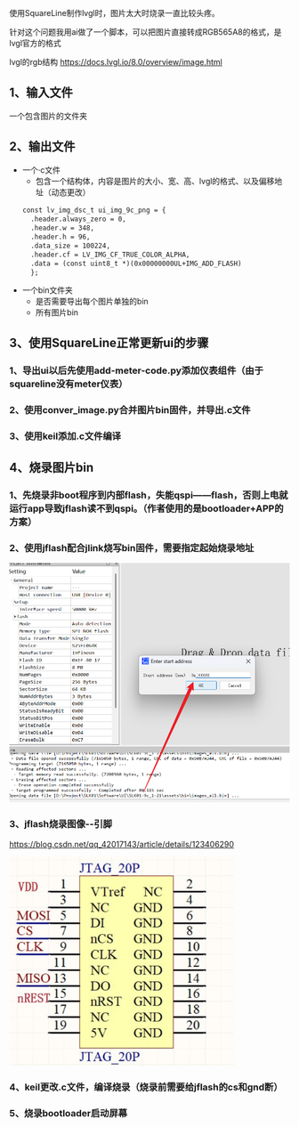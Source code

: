 使用SquareLine制作lvgl时，图片太大时烧录一直比较头疼。

针对这个问题我用ai做了一个脚本，可以把图片直接转成RGB565A8的格式，是lvgl官方的格式

lvgl的rgb结构
https://docs.lvgl.io/8.0/overview/image.html
## 1、输入文件
一个包含图片的文件夹
## 2、输出文件
* 一个·c文件
  * 包含一个结构体，内容是图片的大小、宽、高、lvgl的格式、以及偏移地址（动态更改）  
  ```
  const lv_img_dsc_t ui_img_9c_png = {
    .header.always_zero = 0,
    .header.w = 348,
    .header.h = 96,
    .data_size = 100224,
    .header.cf = LV_IMG_CF_TRUE_COLOR_ALPHA,
    .data = (const uint8_t *)(0x00000000UL+IMG_ADD_FLASH)
    };
  ```
+ 一个bin文件夹
    * 是否需要导出每个图片单独的bin
    * 所有图片bin

## 3、使用SquareLine正常更新ui的步骤

### 1、导出ui以后先使用add-meter-code.py添加仪表组件（由于squareline没有meter仪表）

### 2、使用conver_image.py合并图片bin固件，并导出.c文件

### 3、使用keil添加.c文件编译


## 4、烧录图片bin

### 1、先烧录非boot程序到内部flash，失能qspi——flash，否则上电就运行app导致jflash读不到qspi。（作者使用的是bootloader+APP的方案）

### 2、使用jflash配合jlink烧写bin固件，需要指定起始烧录地址
![img_1.png](image/img_1.png)

### 3、jflash烧录图像--引脚
https://blog.csdn.net/qq_42017143/article/details/123406290

![img.png](image/img.png)

### 4、keil更改.c文件，编译烧录（烧录前需要给jflash的cs和gnd断）

### 5、烧录bootloader启动屏幕


